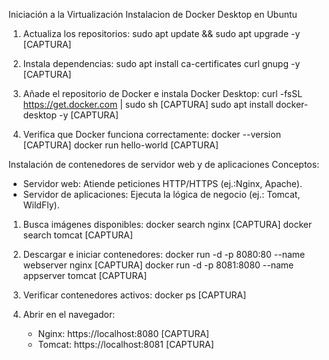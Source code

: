 Iniciación a la Virtualización
Instalacion de Docker Desktop en Ubuntu
1. Actualiza los repositorios:
   sudo apt update && sudo apt upgrade -y
   [CAPTURA]

2. Instala dependencias:
   sudo apt install ca-certificates curl gnupg -y
   [CAPTURA]

3. Añade el repositorio de Docker e instala Docker Desktop:
   curl -fsSL https://get.docker.com | sudo sh
   [CAPTURA]
   sudo apt install docker-desktop -y
   [CAPTURA]

4. Verifica que Docker funciona correctamente:
   docker --version
   [CAPTURA]
   docker run hello-world
   [CAPTURA]

Instalación de contenedores de servidor web y de aplicaciones
Conceptos:
- Servidor web: Atiende peticiones HTTP/HTTPS (ej.:Nginx, Apache).
- Servidor de aplicaciones: Ejecuta la lógica de negocio (ej.: Tomcat, WildFly).

1. Busca imágenes disponibles:
   docker search nginx
   [CAPTURA]
   docker search tomcat
   [CAPTURA]

2. Descargar e iniciar contenedores:
   docker run -d -p 8080:80 --name webserver nginx
   [CAPTURA]
   docker run -d -p 8081:8080 --name appserver tomcat
   [CAPTURA]

3. Verificar contenedores activos:
   docker ps
   [CAPTURA]

4. Abrir en el navegador:
   - Nginx: https://localhost:8080
   [CAPTURA]
   - Tomcat: https://localhost:8081
   [CAPTURA]
